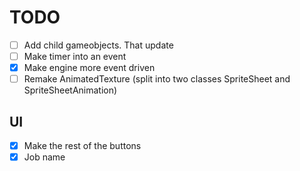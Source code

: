 # TODO

* [ ] Add child gameobjects. That update
* [ ] Make timer into an event
* [x] Make engine more event driven
* [ ] Remake AnimatedTexture (split into two classes SpriteSheet and SpriteSheetAnimation)

## UI
* [x] Make the rest of the buttons
* [x] Job name